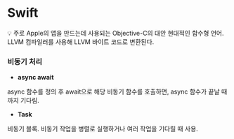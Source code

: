 # Swift

<aside>
💡 주로 Apple의 앱을 만드는데 사용되는 Objective-C의 대안 현대적인 함수형 언어.
LLVM 컴파일러를 사용해 LLVM 바이트 코드로 변환된다.

</aside>

### 비동기 처리

- **async await**

async 함수를 정의 후 await으로 해당 비동기 함수를 호출하면, async 함수가 끝날 때까지 기다림.

- **Task**

비동기 블록. 비동기 작업을 병렬로 실행하거나 여러 작업을 기다릴 때 사용.